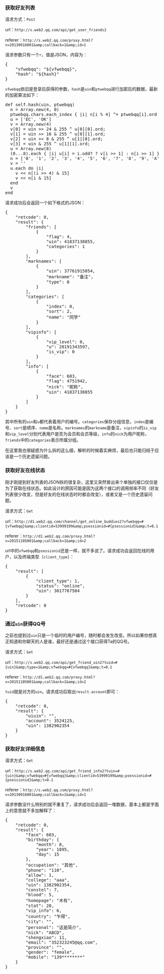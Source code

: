 ### 获取好友列表

请求方式：`Post`

url：`http://s.web2.qq.com/api/get_user_friends2`

referer：`http://s.web2.qq.com/proxy.html?v=20130916001&amp;callback=1&amp;id=1`

请求参数只有一个`r`，值是JSON，内容为：
<pre>{
    "vfwebqq": "${vfwebqq}",
    "hash": "${hash}"
}</pre>

`vfwebqq`依旧是登录后获得的参数，`hash`是`uin`和`ptwebqq`进行加密后的数据，最新的加密算法如下：
<pre>def self.hash(uin, ptwebqq)
  n = Array.new(4, 0)
  ptwebqq.chars.each_index { |i| n[i % 4] ^= ptwebqq[i].ord }
  u = ['EC', 'OK']
  v = Array.new(4)
  v[0] = uin &gt;&gt; 24 &amp; 255 ^ u[0][0].ord;
  v[1] = uin &gt;&gt; 16 &amp; 255 ^ u[0][1].ord;
  v[2] = uin &gt;&gt; 8 &amp; 255 ^ u[1][0].ord;
  v[3] = uin &amp; 255 ^ u[1][1].ord;
  u = Array.new(8)
  (0...8).each { |i| u[i] = i.odd? ? v[i &gt;&gt; 1] : n[i &gt;&gt; 1] }
  n = ['0', '1', '2', '3', '4', '5', '6', '7', '8', '9', 'A', 'B', 'C', 'D', 'E', 'F']
  v = ''
  u.each do |i|
    v &lt;&lt; n[(i &gt;&gt; 4) &amp; 15]
    v &lt;&lt; n[i &amp; 15]
  end
  v
end</pre>

请求成功后会返回一个如下格式的JSON：
<pre>{
    "retcode": 0,
    "result": {
        "friends": [
            {
                "flag": 4,
                "uin": 41837138855,
                "categories": 1
            }
        ],
        "marknames": [
            {
                "uin": 37761915054,
                "markname": "备注",
                "type": 0
            }
        ],
        "categories": [
            {
                "index": 0,
                "sort": 2,
                "name": "同学"
            }
        ],
        "vipinfo": [
            {
                "vip_level": 0,
                "u": 20191343597,
                "is_vip": 0
            }
        ],
        "info": [
            {
                "face": 603,
                "flag": 4751942,
                "nick": "昵称",
                "uin": 41837138855
            }
        ]
    }
}</pre>

其中所有的`uin`和`u`都代表着用户的编号。`categories`保存分组信息，`index`是编号、`sort`是顺序、`name`是名称。`marknames`的`markname`是备注，`vipinfo`的`is_vip`和`vip_level`分别代表用户是否为会员和会员等级，`info`的`nick`为用户昵称，`friends`中的`categories`表示所属分组。

在这里我也很疑惑为什么拆的这么细，解析的时候着实麻烦，最后也只能归结于应该是一个历史遗留问题。

### 获取好友在线状态

刚才刚提到好友列表的JSON拆的很复杂，这里又突然冒出来个单独的接口仅仅是为了获取在线状态。如此设计的原因可能是因为这两个接口的调用频率不同（好友列表很少改变，但是好友的在线状态时时都会改变），或者又是一个历史遗留问题。

请求方式：`Get`

url：`http://d1.web2.qq.com/channel/get_online_buddies2?vfwebqq=#{vfwebqq}&amp;clientid=53999199&amp;psessionid=#{psessionid}&amp;t=0.1`

referer：`http://d1.web2.qq.com/proxy.html?v=20151105001&amp;callback=1&amp;id=2`

url中的`vfwebqq`和`psessionid`还是一样，就不多说了。请求成功会返回在线的用户，以及终端类型（`client_type`）：
<pre>{
    "result": [
        {
            "client_type": 1,
            "status": "online",
            "uin": 3017767504
        }
    ],
    "retcode": 0
}</pre>

### 通过`uin`获得QQ号

之前也提到过`uin`只是一个临时的用户编号，随时都会发生改变。所以如果你想真正知道和你聊天的人是谁，最好还是通过这个接口获得Ta的QQ号。

请求方式：`Get`

url：`http://s.web2.qq.com/api/get_friend_uin2?tuid=#{uin}&amp;type=1&amp;vfwebqq=#{vfwebqq}&amp;t=0.1`

referer：`http://d1.web2.qq.com/proxy.html?v=20151105001&amp;callback=1&amp;id=2`

`tuid`就是对方的`uin`。请求成功后取出`result.account`即可：
<pre>{
    "retcode": 0,
    "result": {
        "uiuin": "",
        "account": 3524125,
        "uin": 1382902354
    }
}</pre>

### 获取好友详细信息

请求方式：`Get`

url：`http://s.web2.qq.com/api/get_friend_info2?tuin=#{uin}&amp;vfwebqq=#{vfwebqq}&amp;clientid=53999199&amp;psessionid=#{psessionid}&amp;t=0.1`

referer：`http://s.web2.qq.com/proxy.html?v=20130916001&amp;callback=1&amp;id=1`

请求参数没什么特别的就不重复了，请求成功后会返回一堆数据，基本上都是字面上的意思就不多加解释了：
<pre>{
    "retcode": 0,
    "result": {
        "face": 603,
        "birthday": {
            "month": 8,
            "year": 1895,
            "day": 15
        },
        "occupation": "其他",
        "phone": "110",
        "allow": 1,
        "college": "aaa",
        "uin": 1382902354,
        "constel": 7,
        "blood": 5,
        "homepage": "木有",
        "stat": 20,
        "vip_info": 6,
        "country": "乍得",
        "city": "",
        "personal": "这是简介",
        "nick": "ABCD",
        "shengxiao": 11,
        "email": "352323245@qq.com",
        "province": "",
        "gender": "female",
        "mobile": "139********"
    }
}</pre>